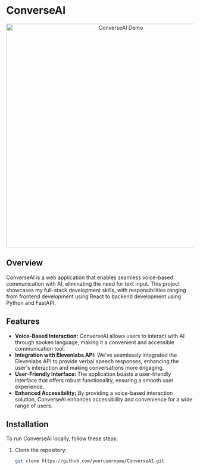 # ConverseAI

<p align="center">
  <img src="https://your-image-url.com/converseai-demo.gif" alt="ConverseAI Demo" width="600">
</p>

## Overview

ConverseAI is a web application that enables seamless voice-based communication with AI, eliminating the need for text input. This project showcases my full-stack development skills, with responsibilities ranging from frontend development using React to backend development using Python and FastAPI.

## Features

- **Voice-Based Interaction:** ConverseAI allows users to interact with AI through spoken language, making it a convenient and accessible communication tool.
- **Integration with Elevenlabs API:** We've seamlessly integrated the Elevenlabs API to provide verbal speech responses, enhancing the user's interaction and making conversations more engaging.
- **User-Friendly Interface:** The application boasts a user-friendly interface that offers robust functionality, ensuring a smooth user experience.
- **Enhanced Accessibility:** By providing a voice-based interaction solution, ConverseAI enhances accessibility and convenience for a wide range of users.

## Installation

To run ConverseAI locally, follow these steps:

1. Clone the repository:

   ```bash
   git clone https://github.com/yourusername/ConverseAI.git

